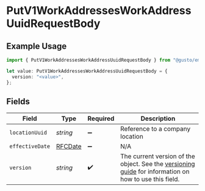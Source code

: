 # PutV1WorkAddressesWorkAddressUuidRequestBody

## Example Usage

```typescript
import { PutV1WorkAddressesWorkAddressUuidRequestBody } from "@gusto/embedded-api/models/operations/putv1workaddressesworkaddressuuid.js";

let value: PutV1WorkAddressesWorkAddressUuidRequestBody = {
  version: "<value>",
};
```

## Fields

| Field                                                                                                                                                                         | Type                                                                                                                                                                          | Required                                                                                                                                                                      | Description                                                                                                                                                                   |
| ----------------------------------------------------------------------------------------------------------------------------------------------------------------------------- | ----------------------------------------------------------------------------------------------------------------------------------------------------------------------------- | ----------------------------------------------------------------------------------------------------------------------------------------------------------------------------- | ----------------------------------------------------------------------------------------------------------------------------------------------------------------------------- |
| `locationUuid`                                                                                                                                                                | *string*                                                                                                                                                                      | :heavy_minus_sign:                                                                                                                                                            | Reference to a company location                                                                                                                                               |
| `effectiveDate`                                                                                                                                                               | [RFCDate](../../types/rfcdate.md)                                                                                                                                             | :heavy_minus_sign:                                                                                                                                                            | N/A                                                                                                                                                                           |
| `version`                                                                                                                                                                     | *string*                                                                                                                                                                      | :heavy_check_mark:                                                                                                                                                            | The current version of the object. See the [versioning guide](https://docs.gusto.com/embedded-payroll/docs/versioning#object-layer) for information on how to use this field. |